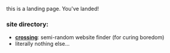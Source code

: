 this is a landing page. You've landed!

### site directory:

- [**crossing**](/crossing): semi-random website finder (for curing boredom)
- literally nothing else...
